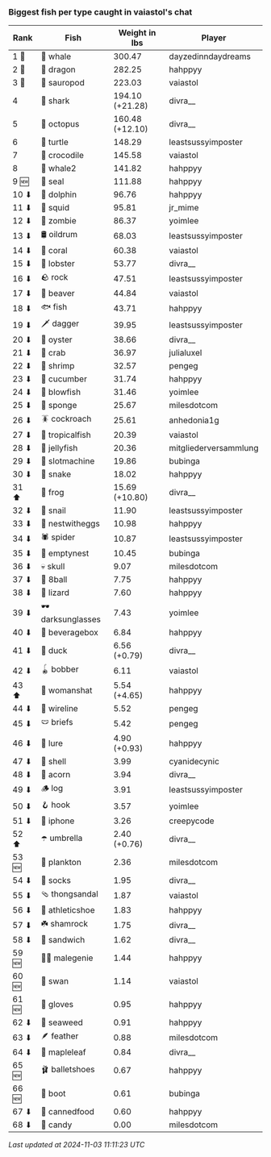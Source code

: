 ### Biggest fish per type caught in vaiastol's chat
| Rank | Fish | Weight in lbs | Player |
|------|--------|-----------|---------|
| 1 🥇  | 🐳 whale | 300.47 | dayzedinndaydreams |
| 2 🥈  | 🐉 dragon | 282.25 | hahppyy |
| 3 🥉  | 🦕 sauropod | 223.03 | vaiastol |
| 4  | 🦈 shark | 194.10 (+21.28) | divra__ |
| 5  | 🐙 octopus | 160.48 (+12.10) | divra__ |
| 6  | 🐢 turtle | 148.29 | leastsussyimposter |
| 7  | 🐊 crocodile | 145.58 | vaiastol |
| 8  | 🐋 whale2 | 141.82 | hahppyy |
| 9 🆕 | 🦭 seal | 111.88 | hahppyy |
| 10 ⬇ | 🐬 dolphin | 96.76 | hahppyy |
| 11 ⬇ | 🦑 squid | 95.81 | jr_mime |
| 12 ⬇ | 🧟 zombie | 86.37 | yoimlee |
| 13 ⬇ | 🛢️ oildrum | 68.03 | leastsussyimposter |
| 14 ⬇ | 🪸 coral | 60.38 | vaiastol |
| 15 ⬇ | 🦞 lobster | 53.77 | divra__ |
| 16 ⬇ | 🪨 rock | 47.51 | leastsussyimposter |
| 17 ⬇ | 🦫 beaver | 44.84 | vaiastol |
| 18 ⬇ | 🐟 fish | 43.71 | hahppyy |
| 19 ⬇ | 🗡️ dagger | 39.95 | leastsussyimposter |
| 20 ⬇ | 🦪 oyster | 38.66 | divra__ |
| 21 ⬇ | 🦀 crab | 36.97 | julialuxel |
| 22 ⬇ | 🦐 shrimp | 32.57 | pengeg |
| 23 ⬇ | 🥒 cucumber | 31.74 | hahppyy |
| 24 ⬇ | 🐡 blowfish | 31.46 | yoimlee |
| 25 ⬇ | 🧽 sponge | 25.67 | milesdotcom |
| 26 ⬇ | 🪳 cockroach | 25.61 | anhedonia1g |
| 27 ⬇ | 🐠 tropicalfish | 20.39 | vaiastol |
| 28 ⬇ | 🪼 jellyfish | 20.36 | mitgliederversammlung |
| 29 ⬇ | 🎰 slotmachine | 19.86 | bubinga |
| 30 ⬇ | 🐍 snake | 18.02 | hahppyy |
| 31 ⬆ | 🐸 frog | 15.69 (+10.80) | divra__ |
| 32 ⬇ | 🐌 snail | 11.90 | leastsussyimposter |
| 33 ⬇ | 🪺 nestwitheggs | 10.98 | hahppyy |
| 34 ⬇ | 🕷️ spider | 10.87 | leastsussyimposter |
| 35 ⬇ | 🪹 emptynest | 10.45 | bubinga |
| 36 ⬇ | 💀 skull | 9.07 | milesdotcom |
| 37 ⬇ | 🎱 8ball | 7.75 | hahppyy |
| 38 ⬇ | 🦎 lizard | 7.60 | hahppyy |
| 39 ⬇ | 🕶️ darksunglasses | 7.43 | yoimlee |
| 40 ⬇ | 🧃 beveragebox | 6.84 | hahppyy |
| 41 ⬇ | 🦆 duck | 6.56 (+0.79) | divra__ |
| 42 ⬇ | 🪀 bobber | 6.11 | vaiastol |
| 43 ⬆ | 👒 womanshat | 5.54 (+4.65) | hahppyy |
| 44 ⬇ | 🧵 wireline | 5.52 | pengeg |
| 45 ⬇ | 🩲 briefs | 5.42 | pengeg |
| 46 ⬇ | 🎏 lure | 4.90 (+0.93) | hahppyy |
| 47 ⬇ | 🐚 shell | 3.99 | cyanidecynic |
| 48 ⬇ | 🌰 acorn | 3.94 | divra__ |
| 49 ⬇ | 🪵 log | 3.91 | leastsussyimposter |
| 50 ⬇ | 🪝 hook | 3.57 | yoimlee |
| 51 ⬇ | 📱 iphone | 3.26 | creepycode |
| 52 ⬆ | ☂️ umbrella | 2.40 (+0.76) | divra__ |
| 53 🆕 | 🦠 plankton | 2.36 | milesdotcom |
| 54 ⬇ | 🧦 socks | 1.95 | divra__ |
| 55 ⬇ | 🩴 thongsandal | 1.87 | vaiastol |
| 56 ⬇ | 👟 athleticshoe | 1.83 | hahppyy |
| 57 ⬇ | ☘️ shamrock | 1.75 | divra__ |
| 58 ⬇ | 🥪 sandwich | 1.62 | divra__ |
| 59 🆕 | 🧞‍♂ malegenie | 1.44 | hahppyy |
| 60 🆕 | 🦢 swan | 1.14 | vaiastol |
| 61 🆕 | 🧤 gloves | 0.95 | hahppyy |
| 62 ⬇ | 🌿 seaweed | 0.91 | hahppyy |
| 63 ⬇ | 🪶 feather | 0.88 | milesdotcom |
| 64 ⬇ | 🍁 mapleleaf | 0.84 | divra__ |
| 65 🆕 | 🩰 balletshoes | 0.67 | hahppyy |
| 66 🆕 | 👢 boot | 0.61 | bubinga |
| 67 ⬇ | 🥫 cannedfood | 0.60 | hahppyy |
| 68 ⬇ | 🍬 candy | 0.00 | milesdotcom |

_Last updated at 2024-11-03 11:11:23 UTC_